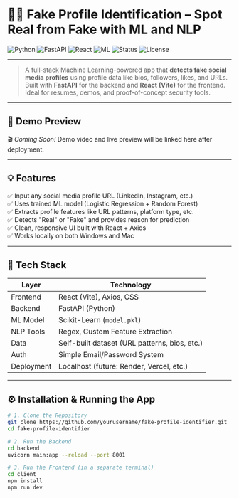 # 🕵️‍♀️ Fake Profile Identification – Spot Real from Fake with ML and NLP

![Python](https://img.shields.io/badge/Python-3.10-blue)
![FastAPI](https://img.shields.io/badge/Backend-FastAPI-green)
![React](https://img.shields.io/badge/Frontend-React-blueviolet)
![ML](https://img.shields.io/badge/ML%20Model-Scikit--Learn-orange)
![Status](https://img.shields.io/badge/Status-In%20Development-yellow)
![License](https://img.shields.io/badge/License-MIT-lightgrey)

---

> A full-stack Machine Learning-powered app that **detects fake social media profiles** using profile data like bios, followers, likes, and URLs.  
> Built with **FastAPI** for the backend and **React (Vite)** for the frontend.  
> Ideal for resumes, demos, and proof-of-concept security tools.

---

## 👀 Demo Preview

🎬 *Coming Soon!* Demo video and live preview will be linked here after deployment.

---

## 💡 Features

✅ Input any social media profile URL (LinkedIn, Instagram, etc.)  
✅ Uses trained ML model (Logistic Regression + Random Forest)  
✅ Extracts profile features like URL patterns, platform type, etc.  
✅ Detects "Real" or "Fake" and provides reason for prediction  
✅ Clean, responsive UI built with React + Axios  
✅ Works locally on both Windows and Mac  

---

## 🧠 Tech Stack

| Layer       | Technology           |
|-------------|----------------------|
| Frontend    | React (Vite), Axios, CSS |
| Backend     | FastAPI (Python)     |
| ML Model    | Scikit-Learn (`model.pkl`) |
| NLP Tools   | Regex, Custom Feature Extraction |
| Data        | Self-built dataset (URL patterns, bios, etc.) |
| Auth        | Simple Email/Password System |
| Deployment  | Localhost (future: Render, Vercel, etc.) |

---

## ⚙️ Installation & Running the App

```bash
# 1. Clone the Repository
git clone https://github.com/yourusername/fake-profile-identifier.git
cd fake-profile-identifier

# 2. Run the Backend
cd backend
uvicorn main:app --reload --port 8001

# 3. Run the Frontend (in a separate terminal)
cd client
npm install
npm run dev

